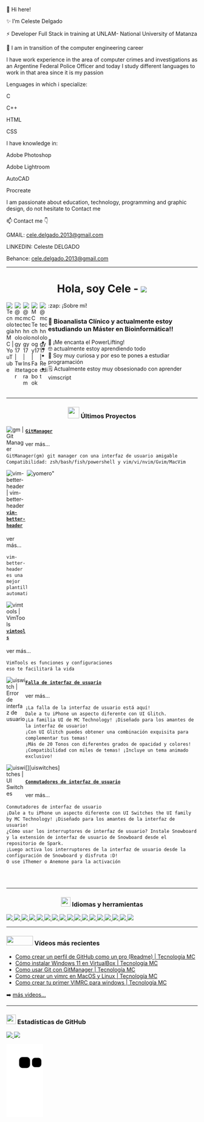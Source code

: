 👋 Hi here!


✨ I’m Celeste Delgado

⚡ Developer Full Stack in training at UNLAM- National University of Matanza

📍 I am in transition of the computer engineering career


​I have work experience in the area of computer crimes and investigations as an Argentine Federal Police Officer
 and today I study different languages to work in that area since it is my passion
   

Lenguages in which i specialize:

C

C++

HTML

CSS


I have knowledge in:

Adobe Photoshop

Adobe Lightroom

AutoCAD

Procreate


I am passionate about education, technology, programming and graphic design, do not hesitate to Contact me


📫 Contact me 👇

GMAIL: cele.delgado.2013@gmail.com

LINKEDIN: Celeste DELGADO

Behance: cele.delgado.2013@gmail.com



---------------------------------

<h1 align="center">Hola, soy Cele - <img src="./src/wave.gif" width="30px"></h1>

<tabla alinear="derecha">
<tr>
<td>

[<img align="left" alt="Tecnología MC | YouTube" width="22px" src="./src/youtube.png" />][youtube]
[<img align="left" alt="@mctechnology17 | Twitter" width="22px" src="./src/twitter.png" />][twitter]
[<img align="left" alt="@mctechnology17 | Instagram" width="22px" src="./src/instagram.png" />][instagram]
[<img align="left" alt="MC Technology17 | Facebook" width="22px" src="./src/facebook.png" />][facebook]
[<img align="left" alt="@mctechnology17 | Reddit" width="22px" src="./src/reddit.png" />][reddit]

</td>
</tr>
</tabla>

<detalles>
  <summary>:zap: ¡Sobre mí!</summary>

### 🔬 Bioanalista Clínico y actualmente estoy estudiando un Máster en Bioinformática!!
- 🦾 ¡Me encanta el PowerLifting!
- 🤓 actualmente estoy aprendiendo todo
- 👾 Soy muy curiosa y por eso te pones a estudiar programación
- 🗒 Actualmente estoy muy obsesionado con aprender vimscript
</detalles>

<br />

---

<h3 align="center"><img src="./src/cabeza.GIF" width="30px" height="30px"> Últimos Proyectos</h3>

<tr>
<td>

[<img align="left" alt="gm | Git Manager" width="50px" src="./src/git_logo.png" />][gm]

</td>
<td> <h4 align="left"> <a href="https://github.com/mctechnology17/gm" target="_blank"><code>GitManager</code></a> </h4>
  <detalles>
    <summary>ver más...</summary>

    GitManager(gm) git manager con una interfaz de usuario amigable
    Compatibilidad: zsh/bash/fish/powershell y vim/vi/nvim/Gvim/MacVim

  </detalles> </td>
</tr>
<tr>
<td>

<img align="left" alt="vim-better-header | vim-better-header " width="50px" src="./src/vim-better-header.png" />

</td>
<img align="right" alt=yomero" width="450px" height="450px" src="./src/pokemon.GIF">
<td> <h4 align="left"> <a href="https://github.com/mctechnology17/vim-better-header" target="_blank"><code>vim-better-header</code> </a> </h4>
  <detalles>
    <summary>ver más...</summary>

    vim-better-header es una mejor plantilla automatizada

  </detalles> </td>
</tr>
<tr>
<td>

[<img align="left" alt="vimtools | VimTools" width="50px" src="./src/vim.png" />][vimtools]

</td>
<td> <h4 align="left"> <a href="https://github.com/mctechnology17/vimtools" target="_blank"><code>vimtools</code></a> </h4>
  <detalles>
    <summary>ver más...</summary>

    VimTools es funciones y configuraciones
    eso te facilitará la vida

  </detalles> </td>
</tr>
<tr>
<td>

[<img align="left" alt="uiswitch | Error de interfaz de usuario" width="50px" src="./src/uiglitch.png" />][uiglitch]

</td>
<td> <h4 align="left"> <a href="https://repo.packix.com/package/com.mctechnology.uiglitch/" target="_blank"><code>Falla de interfaz de usuario</code> </a> </h4>
  <detalles>
    <summary>ver más...</summary>

    ¡La falla de la interfaz de usuario está aquí!
    Dale a tu iPhone un aspecto diferente con UI Glitch.
    ¡La familia UI de MC Technology! ¡Diseñado para los amantes de la interfaz de usuario!
    ¡Con UI Glitch puedes obtener una combinación exquisita para complementar tus temas!
    ¡Más de 20 Tonos con diferentes grados de opacidad y colores!
    ¡Compatibilidad con miles de temas! ¡Incluye un tema animado exclusivo!

  </detalles> </td>
</tr>
<tr>
<td>

[<img align="left" alt="uiswitches | UI Switches" width="50px" src="./src/uiswitches.png" />][uiswitches]

</td>
<td> <h4 align="left"> <a href="https://repo.packix.com/package/com.mctechnology.uiswitches/" target="_blank"><code>Conmutadores de interfaz de usuario</code> </a> </h4>
  <detalles>
    <summary>ver más...</summary>

    Conmutadores de interfaz de usuario
    ¡Dale a tu iPhone un aspecto diferente con UI Switches the UI family by MC Technology! ¡Diseñado para los amantes de la interfaz de usuario!
    ¿Cómo usar los interruptores de interfaz de usuario? Instale Snowboard y la extensión de interfaz de usuario de Snowboard desde el repositorio de Spark.
    ¡Luego activa los interruptores de la interfaz de usuario desde la configuración de Snowboard y disfruta :D!
    O use iThemer o Anemone para la activación

  </detalles> </td>
</tr>

<br />
<br />

---

<h3 align="center"><img src="./src/0101.GIF" width="25px" height="25px"> Idiomas y herramientas</h3>
<p align="centro">
    <a href="https://www.youtube.com/channel/UC_mYh5PYPHBJ5YYUj8AIkcw" target="_blank"> <img src="https://img.shields.io/badge/OS-Linux-informational?style= plano&logo=linux&logoColor=blanco&color=2bbc8a"/> </a>
    <a href="https://www.youtube.com/channel/UC_mYh5PYPHBJ5YYUj8AIkcw" target="_blank"> <img src="https://img.shields.io/badge/OS-MacOS-informational?style= plano&logo=macos&logoColor=blanco&color=2bbc8a"/> </a>
    <a href="https://www.youtube.com/channel/UC_mYh5PYPHBJ5YYUj8AIkcw" target="_blank"> <img src="https://img.shields.io/badge/OS-Windows-informational?style= plano&logo=ventanas&logoColor=blanco&color=2bbc8a"/> </a>
    <a href="https://www.youtube.com/channel/UC_mYh5PYPHBJ5YYUj8AIkcw" target="_blank"> <img src="https://img.shields.io/badge/Code-Python-informational?style= plano&logo=python&logoColor=blanco&color=2bbc8a"/> </a>
    <a href="https://www.youtube.com/channel/UC_mYh5PYPHBJ5YYUj8AIkcw" target="_blank"> <img src="https://img.shields.io/badge/Code-JavaScript-informational?style= plano&logo=javascript&logoColor=blanco&color=2bbc8a"/> </a>
    <a href="https://www.youtube.com/channel/UC_mYh5PYPHBJ5YYUj8AIkcw" target="_blank"> <img src="https://img.shields.io/badge/Code-C-informational?style= plano&logo=c&logoColor=blanco&color=2bbc8a"/> </a>
    <a href="https://www.youtube.com/channel/UC_mYh5PYPHBJ5YYUj8AIkcw" target="_blank"> <img src="https://img.shields.io/badge/Code-C++-informational?style= plano&logo=c++&logoColor=blanco&color=2bbc8a"/> </a>
    <a href="https://www.youtube.com/channel/UC_mYh5PYPHBJ5YYUj8AIkcw" target="_blank"> <img src="https://img.shields.io/badge/Code-R-informational?style= plano&logo=r&logoColor=blanco&color=2bbc8a"/> </a>
    <a href="https://www.youtube.com/channel/UC_mYh5PYPHBJ5YYUj8AIkcw" target="_blank"> <img src="https://img.shields.io/badge/Code-Make-informational?style= plano&logo=cmake&logoColor=blanco&color=2bbc8a"/> </a>
    <a href="https://www.youtube.com/channel/UC_mYh5PYPHBJ5YYUj8AIkcw" target="_blank"> <img src="https://img.shields.io/badge/Code-HTML5-informational?style= plano&logo=html5&logoColor=blanco&color=2bbc8a"/> </a>
    <a href="https://www.youtube.com/channel/UC_mYh5PYPHBJ5YYUj8AIkcw" target="_blank"> <img src="https://img.shields.io/badge/Code-Vim-informational?style= plano&logo=vim&logoColor=blanco&color=2bbc8a"/> </a>
    <a href="https://www.youtube.com/channel/UC_mYh5PYPHBJ5YYUj8AIkcw" target="_blank"> <img src="https://img.shields.io/badge/Code-Markdown-informational?style= plano&logo=markdown&logoColor=blanco&color=2bbc8a"/> </a>
    <a href="https://www.youtube.com/channel/UC_mYh5PYPHBJ5YYUj8AIkcw" target="_blank"> <img src="https://img.shields.io/badge/Shell-Bash-informational?style= plano&logo=gnu-bash&logoColor=blanco&color=2bbc8a"/> </a>
    <a href="https://www.youtube.com/channel/UC_mYh5PYPHBJ5YYUj8AIkcw" target="_blank"> <img src="https://img.shields.io/badge/Tools-Docker-informational?style= plano&logo=docker&logoColor=blanco&color=2bbc8a"/> </a>
    <a href="https://www.youtube.com/channel/UC_mYh5PYPHBJ5YYUj8AIkcw" target="_blank"> <img src="https://img.shields.io/badge/Tools-Git-informational?style= plano&logo=git&logoColor=blanco&color=2bbc8a"/> </a>
    <a href="https://www.youtube.com/channel/UC_mYh5PYPHBJ5YYUj8AIkcw" target="_blank"> <img src="https://img.shields.io/badge/Tools-GitHub-informational?style= plano&logo=github&logoColor=blanco&color=2bbc8a"/> </a>
    <a href="https://www.youtube.com/channel/UC_mYh5PYPHBJ5YYUj8AIkcw" target="_blank"> <img src="https://img.shields.io/badge/Tools-GitLab-informational?style= plano&logo=gitlab&logoColor=blanco&color=2bbc8a"/> </a>
</p>

---

<h3 align="left"><img src="./src/youtube.gif" width="70px" height="25px"> Vídeos más recientes</h3>

<!-- YOUTUBE:INICIO -->
- [Como crear un perfil de GitHub como un pro (Readme) | Tecnología MC](https://www.youtube.com/watch?v=D5PjhcH36Vc)
- [Cómo instalar Windows 11 en VirtualBox | Tecnología MC](https://www.youtube.com/watch?v=J05qz-O4LLg)
- [Como usar Git con GitManager | Tecnología MC](https://www.youtube.com/watch?v=vs5CvLQFYhg)
- [Como crear un vimrc en MacOS y Linux | Tecnología MC](https://www.youtube.com/watch?v=wm9kbvhw-uI)
- [Como crear tu primer VIMRC para windows | Tecnología MC](https://www.youtube.com/watch?v=UvkH-IyQzFI)
<!-- YOUTUBE:FIN -->

➡️ [más videos...](https://www.youtube.com/channel/UC_mYh5PYPHBJ5YYUj8AIkcw)

---

<h3 align="left"><img src="./src/estadistica2.gif" width="25px" height="25px"> Estadísticas de GitHub</h3>

<div>
  <a href="https://github.com/mctechnology17">
  <img height="180em" src="https://github-readme-stats.vercel.app/api?username=mctechnology17&show_icons=true&theme=radical&include_all_commits=true&count_private=true"/>
  <img height="180em" src="https://github-readme-stats.vercel.app/api/top-langs/?username=mctechnology17&layout=compact&langs_count=7&theme=radical"/>
</div>

![Animación de serpiente](https://github.com/mctechnology17/mctechnology17/blob/output/github-contribution-grid-snake.svg)


[twitter]: https://twitter.com/mctechnology17
[youtube]: https://www.youtube.com/c/mctechnology17
[instagram]: https://www.instagram.com/mctechnology17/
[facebook]: https://m.facebook.com/mctechnology17/
[reddit]: https://www.reddit.com/user/mctechnology17

[vimtools]: https://github.com/mctechnology17/vimtools
[jailbreakrepo]: https://mctechnology17.github.io/
[uiglitch]: https://repo.packix.com/package/com.mctechnology.uiglitch/
[conmutadores de interfaz de usuario]: https://repo.packix.com/package/com.mctechnology.uiswitches/
[gm]: https://github.com/mctechnology17/gm
[youtuberepo]: https://github.com/mctechnology17/youtube_repo_mc_technology
